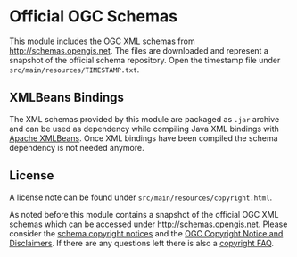 # Official OGC Schemas
This module includes the OGC XML schemas from http://schemas.opengis.net. The files are downloaded and 
represent a snapshot of the official schema repository. Open the timestamp file under 
`src/main/resources/TIMESTAMP.txt`.

## XMLBeans Bindings
The XML schemas provided by this module are packaged as `.jar` archive and can be used as dependency 
while compiling Java XML bindings with [Apache XMLBeans](http://xmlbeans.apache.org/ "Apache XMLBeans").
Once XML bindings have been compiled the schema dependency is not needed anymore.

## License
A license note can be found under `src/main/resources/copyright.html`.

As noted before this module contains a snapshot of the official OGC XML schemas which can be accessed 
under http://schemas.opengis.net. Please consider the [schema copyright notices](http://www.opengeospatial.org/ogc/document) 
and the [OGC Copyright Notice and Disclaimers](http://www.opengeospatial.org/ogc/legal). If there are any 
questions left there is also a [copyright FAQ](http://www.opengeospatial.org/ogc/legalfaq).
